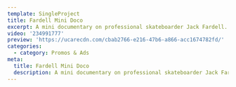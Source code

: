 ```yaml
---
template: SingleProject
title: Fardell Mini Doco
excerpt: A mini documentary on professional skateboarder Jack Fardell.
video: '234991777'
preview: 'https://ucarecdn.com/cbab2766-e216-47b6-a866-acc1674782fd/'
categories:
  - category: Promos & Ads
meta:
  title: Fardell Mini Doco
  description: A mini documentary on professional skateboarder Jack Fardell.
---
```


